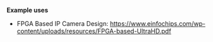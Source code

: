 **Example uses**

- FPGA Based IP Camera Design: https://www.einfochips.com/wp-content/uploads/resources/FPGA-based-UltraHD.pdf